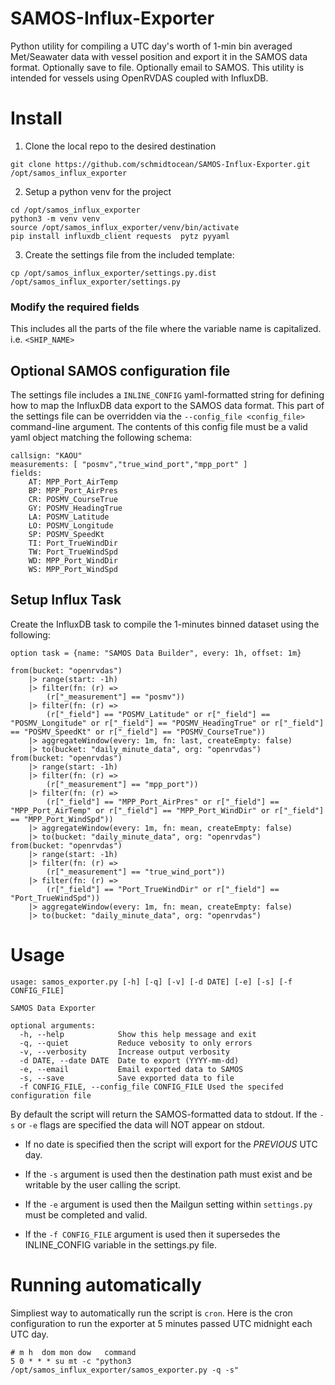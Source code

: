 # SAMOS-Influx-Exporter
Python utility for compiling a UTC day's worth of 1-min bin averaged Met/Seawater data with vessel position and export it in the SAMOS data format. Optionally save to file. Optionally email to SAMOS.  This utility is intended for vessels using OpenRVDAS coupled with InfluxDB.

# Install
1. Clone the local repo to the desired destination
```
git clone https://github.com/schmidtocean/SAMOS-Influx-Exporter.git /opt/samos_influx_exporter
```

2. Setup a python venv for the project
```
cd /opt/samos_influx_exporter
python3 -m venv venv
source /opt/samos_influx_exporter/venv/bin/activate
pip install influxdb_client requests  pytz pyyaml
```

3. Create the settings file from the included template:
```
cp /opt/samos_influx_exporter/settings.py.dist /opt/samos_influx_exporter/settings.py
```

### Modify the required fields
This includes all the parts of the file where the variable name is capitalized. i.e. `<SHIP_NAME>`

## Optional SAMOS configuration file
The settings file includes a `INLINE_CONFIG` yaml-formatted string for defining how to map the InfluxDB data export to the SAMOS data format.  This part of the settings file can be overridden via the `--config_file <config_file>` command-line argument.  The contents of this config file must be a valid yaml object matching the following schema:

```
callsign: "KAOU"
measurements: [ "posmv","true_wind_port","mpp_port" ]
fields:
    AT: MPP_Port_AirTemp
    BP: MPP_Port_AirPres
    CR: POSMV_CourseTrue
    GY: POSMV_HeadingTrue
    LA: POSMV_Latitude
    LO: POSMV_Longitude
    SP: POSMV_SpeedKt
    TI: Port_TrueWindDir
    TW: Port_TrueWindSpd
    WD: MPP_Port_WindDir
    WS: MPP_Port_WindSpd
```

## Setup Influx Task
Create the InfluxDB task to compile the 1-minutes binned dataset using the following:
```
option task = {name: "SAMOS Data Builder", every: 1h, offset: 1m}

from(bucket: "openrvdas")
	|> range(start: -1h)
	|> filter(fn: (r) =>
		(r["_measurement"] == "posmv"))
	|> filter(fn: (r) =>
		(r["_field"] == "POSMV_Latitude" or r["_field"] == "POSMV_Longitude" or r["_field"] == "POSMV_HeadingTrue" or r["_field"] == "POSMV_SpeedKt" or r["_field"] == "POSMV_CourseTrue"))
	|> aggregateWindow(every: 1m, fn: last, createEmpty: false)
	|> to(bucket: "daily_minute_data", org: "openrvdas")
from(bucket: "openrvdas")
	|> range(start: -1h)
	|> filter(fn: (r) =>
		(r["_measurement"] == "mpp_port"))
	|> filter(fn: (r) =>
		(r["_field"] == "MPP_Port_AirPres" or r["_field"] == "MPP_Port_AirTemp" or r["_field"] == "MPP_Port_WindDir" or r["_field"] == "MPP_Port_WindSpd"))
	|> aggregateWindow(every: 1m, fn: mean, createEmpty: false)
	|> to(bucket: "daily_minute_data", org: "openrvdas")
from(bucket: "openrvdas")
	|> range(start: -1h)
	|> filter(fn: (r) =>
		(r["_measurement"] == "true_wind_port"))
	|> filter(fn: (r) =>
		(r["_field"] == "Port_TrueWindDir" or r["_field"] == "Port_TrueWindSpd"))
	|> aggregateWindow(every: 1m, fn: mean, createEmpty: false)
	|> to(bucket: "daily_minute_data", org: "openrvdas")
```

# Usage
```
usage: samos_exporter.py [-h] [-q] [-v] [-d DATE] [-e] [-s] [-f CONFIG_FILE]

SAMOS Data Exporter

optional arguments:
  -h, --help            Show this help message and exit
  -q, --quiet           Reduce vebosity to only errors
  -v, --verbosity       Increase output verbosity
  -d DATE, --date DATE  Date to export (YYYY-mm-dd)
  -e, --email           Email exported data to SAMOS
  -s, --save            Save exported data to file
  -f CONFIG_FILE, --config_file CONFIG_FILE Used the specifed configuration file
```

By default the script will return the SAMOS-formatted data to stdout. If the `-s` or `-e` flags are specified the data will NOT appear on stdout.

- If no date is specified then the script will export for the *PREVIOUS* UTC day.

- If the `-s` argument is used then the destination path must exist and be writable by the user calling the script.

- If the `-e` argument is used then the Mailgun setting within `settings.py` must be completed and valid.

- If the `-f CONFIG_FILE` argument is used then it supersedes the INLINE_CONFIG variable in the settings.py file.

# Running automatically
Simpliest way to automatically run the script is `cron`. Here is the cron configuration to run the exporter at 5 minutes passed UTC midnight each UTC day.
```
# m h  dom mon dow   command
5 0 * * * su mt -c "python3 /opt/samos_influx_exporter/samos_exporter.py -q -s"
```
